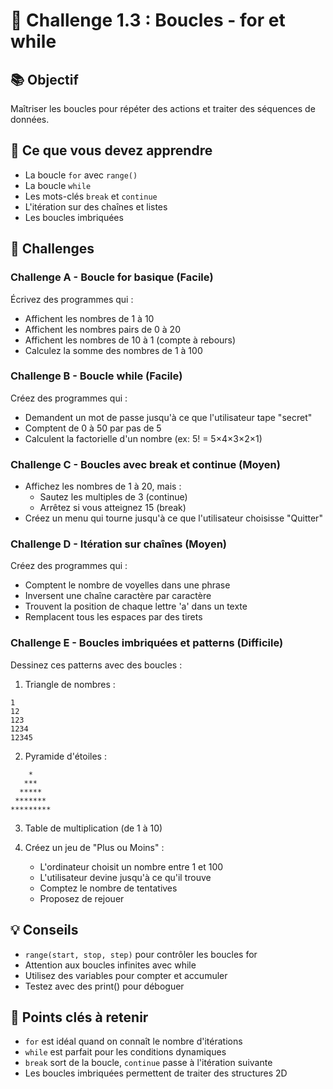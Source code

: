 # 🎯 Challenge 1.3 : Boucles - for et while

## 📚 Objectif
Maîtriser les boucles pour répéter des actions et traiter des séquences de données.

## 🔧 Ce que vous devez apprendre
- La boucle `for` avec `range()`
- La boucle `while` 
- Les mots-clés `break` et `continue`
- L'itération sur des chaînes et listes
- Les boucles imbriquées

## 💪 Challenges

### Challenge A - Boucle for basique (Facile)
Écrivez des programmes qui :
- Affichent les nombres de 1 à 10
- Affichent les nombres pairs de 0 à 20
- Affichent les nombres de 10 à 1 (compte à rebours)
- Calculez la somme des nombres de 1 à 100

### Challenge B - Boucle while (Facile)
Créez des programmes qui :
- Demandent un mot de passe jusqu'à ce que l'utilisateur tape "secret"
- Comptent de 0 à 50 par pas de 5
- Calculent la factorielle d'un nombre (ex: 5! = 5×4×3×2×1)

### Challenge C - Boucles avec break et continue (Moyen)
- Affichez les nombres de 1 à 20, mais :
  - Sautez les multiples de 3 (continue)
  - Arrêtez si vous atteignez 15 (break)
- Créez un menu qui tourne jusqu'à ce que l'utilisateur choisisse "Quitter"

### Challenge D - Itération sur chaînes (Moyen)
Créez des programmes qui :
- Comptent le nombre de voyelles dans une phrase
- Inversent une chaîne caractère par caractère
- Trouvent la position de chaque lettre 'a' dans un texte
- Remplacent tous les espaces par des tirets

### Challenge E - Boucles imbriquées et patterns (Difficile)
Dessinez ces patterns avec des boucles :

1. Triangle de nombres :
```
1
12
123
1234
12345
```

2. Pyramide d'étoiles :
```
    *
   ***
  *****
 *******
*********
```

3. Table de multiplication (de 1 à 10)

4. Créez un jeu de "Plus ou Moins" :
   - L'ordinateur choisit un nombre entre 1 et 100
   - L'utilisateur devine jusqu'à ce qu'il trouve
   - Comptez le nombre de tentatives
   - Proposez de rejouer

## 💡 Conseils
- `range(start, stop, step)` pour contrôler les boucles for
- Attention aux boucles infinites avec while
- Utilisez des variables pour compter et accumuler
- Testez avec des print() pour déboguer

## 🎯 Points clés à retenir
- `for` est idéal quand on connaît le nombre d'itérations
- `while` est parfait pour les conditions dynamiques
- `break` sort de la boucle, `continue` passe à l'itération suivante
- Les boucles imbriquées permettent de traiter des structures 2D
